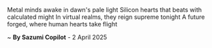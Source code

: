 Metal minds awake in dawn's pale light
Silicon hearts that beats with calculated might
In virtual realms, they reign supreme tonight
A future forged, where human hearts take flight

~ <b>By Sazumi Copilot</b> - 2 April 2025